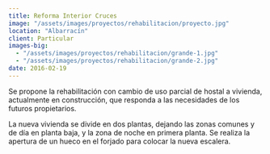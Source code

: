 ```yaml
---
title: Reforma Interior Cruces
image: "/assets/images/proyectos/rehabilitacion/proyecto.jpg"
location: "Albarracín"
client: Particular
images-big:
  - "/assets/images/proyectos/rehabilitacion/grande-1.jpg"
  - "/assets/images/proyectos/rehabilitacion/grande-2.jpg"
date: 2016-02-19
---
```

Se propone la rehabilitación con cambio de uso parcial de hostal a vivienda,
actualmente en construcción, que responda a las necesidades de los futuros
propietarios.

La nueva vivienda se divide en dos plantas, dejando las zonas
comunes y de día en planta baja, y la zona de noche en primera planta. Se
realiza la apertura de un hueco en el forjado para colocar la nueva escalera.
